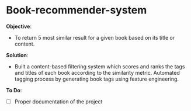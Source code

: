 # Book-recommender-system

**Objective**: 

* To return 5 most similar result for a given book based on its title or content.

**Solution**: 

* Built a content-based filtering system which scores and ranks the tags and titles of each
book according to the similarity metric. Automated tagging process by generating book tags using feature engineering.

**To Do**:
- [ ] Proper documentation of the project
